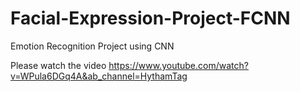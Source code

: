 # Facial-Expression-Project-FCNN

Emotion Recognition Project using CNN

Please watch the video
https://www.youtube.com/watch?v=WPula6DGq4A&ab_channel=HythamTag
